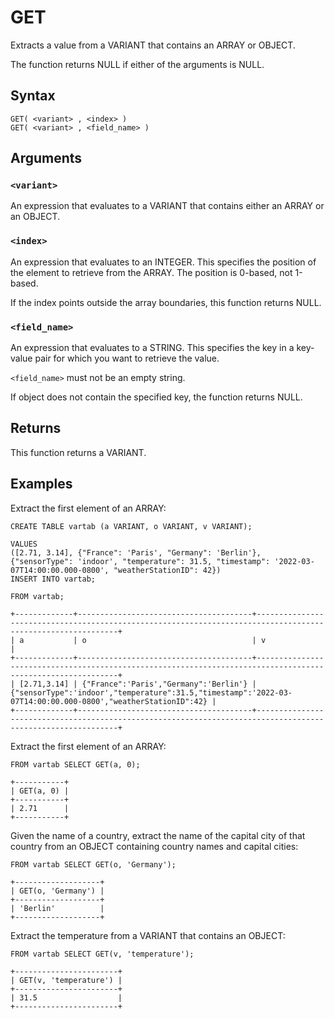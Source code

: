 # GET

Extracts a value from a VARIANT that contains an ARRAY or OBJECT.

The function returns NULL if either of the arguments is NULL.

## Syntax

```scopeql
GET( <variant> , <index> )
GET( <variant> , <field_name> )
```

## Arguments

### `<variant>`

An expression that evaluates to a VARIANT that contains either an ARRAY or an OBJECT.

### `<index>`

An expression that evaluates to an INTEGER. This specifies the position of the element to retrieve from the ARRAY. The position is 0-based, not 1-based.

If the index points outside the array boundaries, this function returns NULL.

### `<field_name>`

An expression that evaluates to a STRING. This specifies the key in a key-value pair for which you want to retrieve the value.

`<field_name>` must not be an empty string.

If object does not contain the specified key, the function returns NULL.

## Returns

This function returns a VARIANT.

## Examples

Extract the first element of an ARRAY:

```scopeql
CREATE TABLE vartab (a VARIANT, o VARIANT, v VARIANT);

VALUES
([2.71, 3.14], {"France": 'Paris', "Germany": 'Berlin'}, {"sensorType": 'indoor', "temperature": 31.5, "timestamp": '2022-03-07T14:00:00.000-0800', "weatherStationID": 42})
INSERT INTO vartab;
```

```scopedb
FROM vartab;
```

```
+-------------+---------------------------------------+-------------------------------------------------------------------------------------------------------------+
| a           | o                                     | v                                                                                                           |
+-------------+---------------------------------------+-------------------------------------------------------------------------------------------------------------+
| [2.71,3.14] | {"France":'Paris',"Germany":'Berlin'} | {"sensorType":'indoor',"temperature":31.5,"timestamp":'2022-03-07T14:00:00.000-0800',"weatherStationID":42} |
+-------------+---------------------------------------+-------------------------------------------------------------------------------------------------------------+
```

Extract the first element of an ARRAY:

```scopedb
FROM vartab SELECT GET(a, 0);
```

```
+-----------+
| GET(a, 0) |
+-----------+
| 2.71      |
+-----------+
```

Given the name of a country, extract the name of the capital city of that country from an OBJECT containing country names and capital cities:

```scopedb
FROM vartab SELECT GET(o, 'Germany');
```

```
+-------------------+
| GET(o, 'Germany') |
+-------------------+
| 'Berlin'          |
+-------------------+
```

Extract the temperature from a VARIANT that contains an OBJECT:

```scopedb
FROM vartab SELECT GET(v, 'temperature');
```

```
+-----------------------+
| GET(v, 'temperature') |
+-----------------------+
| 31.5                  |
+-----------------------+
```
